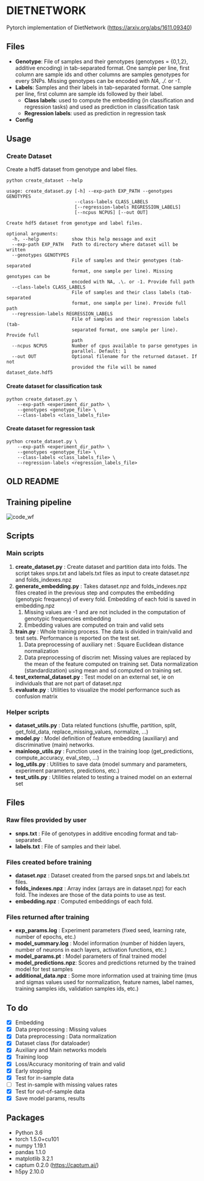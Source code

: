 # DIETNETWORK

Pytorch implementation of DietNetwork (https://arxiv.org/abs/1611.09340)

## Files
- **Genotype**: File of samples and their genotypes (genotypes = {0,1,2}, additive encoding) in tab-separated format. One sample per line, first column are sample ids and other columns are samples genotypes for every SNPs. Missing genotypes can be encoded with *NA*, *./.* or *-1*.
- **Labels**: Samples and their labels in tab-separated format. One sample per line, first column are sample ids followed by their label.
    - **Class labels**: used to compute the embedding (in classification and regression tasks) and used as prediction in classification task
    - **Regression labels**: used as prediction in regression task 
- **Config**

## Usage

### Create Dataset
Create a hdf5 dataset from genotype and label files.
```
python create_dataset --help

usage: create_dataset.py [-h] --exp-path EXP_PATH --genotypes GENOTYPES
                         --class-labels CLASS_LABELS
                         [--regression-labels REGRESSION_LABELS]
                         [--ncpus NCPUS] [--out OUT]

Create hdf5 dataset from genotype and label files.

optional arguments:
  -h, --help            show this help message and exit
  --exp-path EXP_PATH   Path to directory where dataset will be written
  --genotypes GENOTYPES
                        File of samples and their genotypes (tab-separated
                        format, one sample per line). Missing genotypes can be
                        encoded with NA, .\. or -1. Provide full path
  --class-labels CLASS_LABELS
                        File of samples and their class labels (tab-separated
                        format, one sample per line). Provide full path
  --regression-labels REGRESSION_LABELS
                        File of samples and their regression labels (tab-
                        separated format, one sample per line). Provide full
                        path
  --ncpus NCPUS         Number of cpus available to parse genotypes in
                        parallel. Default: 1
  --out OUT             Optional filename for the returned dataset. If not
                        provided the file will be named dataset_date.hdf5
```

#### Create dataset for classification task
```
python create_dataset.py \
    --exp-path <experiment_dir_path> \
    --genotypes <genotype_file> \
    --class-labels <class_labels_file>
```

#### Create dataset for regression task
```
python create_dataset.py \
    --exp-path <experiment_dir_path> \
    --genotypes <genotype_file> \
    --class-labels <class_labels_file> \
    --regression-labels <regression_labels_file>
```

## OLD README
## Training pipeline



![code_wf](Images/dn_workflow.png)
## Scripts
### Main scripts
1. **create_dataset.py** : Create dataset and partition data into folds. The script takes snps.txt and labels.txt files as input to create dataset.npz and folds_indexes.npz
1. **generate_embedding.py** : Takes dataset.npz and folds_indexes.npz files created in the previous step and computes the embedding (genotypic frequency) of every fold. Embedding of each fold is saved in embedding.npz
    1. Missing values are -1 and are not included in the computation of genotypic frequencies embedding
    1. Embedding values are computed on train and valid sets
1. **train.py** : Whole training process. The data is divided in train/valid and test sets. Performance is reported on the test set.
    1. Data preprocessing of auxiliary net : Square Euclidean distance normalization
    1. Data preprocessing of discrim net: Missing values are replaced by the mean of the feature computed on training set. Data normalization (standardization) using mean and sd computed on training set.
1. **test_external_dataset.py** : Test model on an external set, ie on individuals that are not part of dataset.npz
1. **evaluate.py** : Utilities to visualize the model performance such as confusion matrix
  
### Helper scripts
- **dataset_utils.py** : Data related functions (shuffle, partition, split, get_fold_data, replace_missing_values, normalize, ...)
- **model.py** : Model definition of feature embedding (auxiliary) and discriminative (main) networks.
- **mainloop_utils.py** : Function used in the training loop (get_predictions, compute_accuracy, eval_step, ...)
- **log_utils.py** : Utilities to save data (model summary and parameters, experiment parameters, predictions, etc.)
- **test_utils.py** : Utilities related to testing a trained model on an external set

## Files
### Raw files provided by user
- **snps.txt** : File of genotypes in additive encoding format and tab-separated.
- **labels.txt** : File of samples and their label.
### Files created before training
- **dataset.npz** : Dataset created from the parsed snps.txt and labels.txt files.
- **folds_indexes.npz** : Array index (arrays are in dataset.npz) for each fold. The indexes are those of the data points to use as test.
- **embedding.npz** : Computed embeddings of each fold.
### Files returned after training
- **exp_params.log** : Experiment parameters (fixed seed, learning rate, number of epochs, etc.)
- **model_summary.log** : Model information (number of hidden layers, number of neurons in each layers, activation functions, etc.)
- **model_params.pt** : Model parameters of final trained model
- **model_predictions.npz**: Scores and predictions returned by the trained model for test samples
- **additional_data.npz** : Some more information used at training time (mus and sigmas values used for normalization, feature names, label names, training samples ids, validation samples ids, etc.) 

## To do
- [x] Embedding
- [x] Data preprocessing : Missing values
- [x] Data preprocessing : Data normalization
- [x] Dataset class (for dataloader)
- [x] Auxiliary and Main networks models
- [x] Training loop
- [x] Loss/Accuracy monitoring of train and valid
- [x] Early stopping
- [x] Test for in-sample data
- [ ] Test in-sample with missing values rates
- [x] Test for out-of-sample data
- [x] Save model params, results

## Packages
- Python 3.6
- torch 1.5.0+cu101
- numpy 1.19.1
- pandas 1.1.0
- matplotlib 3.2.1
- captum 0.2.0 (https://captum.ai/)
- h5py 2.10.0
